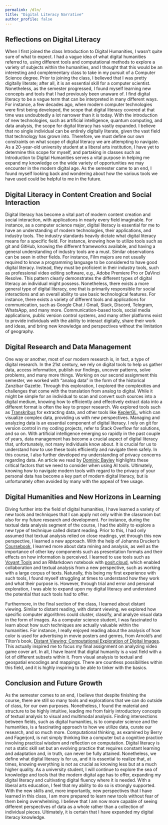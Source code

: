 ```yaml
---
permalink: /dln/
title: "Digital Literacy Narrative"
author_profile: false
---
```


## Reflections on Digital Literacy

When I first joined the class Introduction to Digital Humanities, I wasn’t quite sure of what to expect. I had a vague idea of what digital humanities referred to, using different tools and computational methods to explore a variety of subjects within the humanities, and I thought that this would be an interesting and complementary class to take in my pursuit of a Computer Science degree. Prior to joining the class, I believed that I was pretty digitally literate; after all, it is an essential skill for a computer scientist. Nonetheless, as the semester progressed, I found myself learning new concepts and tools that I had previously been unaware of. I find digital literacy to be a vague term that can be interpreted in many different ways. For instance, a few decades ago, when modern computer technologies were first being developed, the scope that digital literacy covered at that time was undoubtedly a lot narrower than it is today. With the introduction of new technologies, such as artificial intelligence, quantum computing, and data analysis, the scope for digital literacy has vastly expanded. I believe that no single individual can be entirely digitally literate, given the vast field that technology has grown into. Therefore, we must define our own constraints on what scope of digital literacy we are attempting to navigate. As a 20-year-old university student at a liberal arts institution, I have yet to determine this scope for myself, and partaking in classes such as Introduction to Digital Humanities serves a vital purpose in helping me expand my knowledge on the wide variety of opportunities we may encounter in the modern digital age. As the semester came to an end, I found myself looking back and wondering about how the various tools we have used could be helpful to me in the future.

## Digital Literacy in Content Creation and Social Interaction

Digital literacy has become a vital part of modern content creation and social interaction, with applications in nearly every field imaginable. For instance, as a computer science major, digital literacy is essential for me to have an understanding of modern technologies, their applications, and industry tools. The industry standards heavily dictate what digital literacy means for a specific field. For instance, knowing how to utilize tools such as git and GitHub, knowing the different frameworks available, and having a general understanding of industry tools are a must. Similar observations can be seen in other fields. For instance, Film majors are not usually required to know a programming language to be considered to have good digital literacy. Instead, they must be proficient in their industry tools, such as professional video editing software, e.g., Adobe Premiere Pro or DaVinci Resolve. This pattern clearly demonstrates the different types of digital literacy an individual might possess. Nonetheless, there exists a more general type of digital literacy, one that is primarily responsible for social interactions and an overall ability to use basic technological features. For instance, there exists a variety of different tools and applications for communication, such as Google Chat / Gmail, Slack, Discord, Telegram, WhatsApp, and many more. Communication-based tools, social media applications, public version control systems, and many other platforms exist to provide individuals with the ability to interact digitally, share their work and ideas, and bring new knowledge and perspectives without the limitation of geography.

## Digital Research and Data Management

One way or another, most of our modern research is, in fact, a type of digital research. In the 21st century, we rely on digital tools to help us gather data, access information, publish our findings, uncover patterns, solve problems, and many more things. Working on our second assignment this semester, we worked with “analog data” in the form of the historical Zanzibar Gazette. Through this exploration, I explored the complexities and challenges that come with the translation from analog to digital. While it might be simple for an individual to scan and convert such sources into a digital medium, knowing how to efficiently and effectively extract data into a different format is often the key to proper research. We explored tools such as [Transkribus](https://www.transkribus.org/) for extracting data, and other tools like [KeplerGL](https://kepler.gl/), which can visualize complex data, providing us with new perspectives. Managing and analyzing data is an essential component of digital literacy. I rely on git for version control in my coding projects, refer to Stack Overflow for solutions, and so on. With artificial intelligence emerging so rapidly in the past couple of years, data management has become a crucial aspect of digital literacy that, unfortunately, not many individuals know about. It is crucial for us to understand how to use these tools efficiently and navigate them safely. In this course, I also further developed my understanding of privacy concerns regarding data. An article we read by [Dominic Bayley](https://www.pcworld.com/article/2535401/never-say-these-things-to-chatgpt-it-could-come-back-to-bite-you.html) highlights these critical factors that we need to consider when using AI tools. Ultimately, knowing how to navigate modern tools with regard to the privacy of your personal data has become a key part of modern digital literacy, but is unfortunately often avoided by many with the appeal of free usage.

## Digital Humanities and New Horizons in Learning

Diving further into the field of digital humanities, I have learned a variety of new tools and techniques that I can apply not only within the classroom but also for my future research and development. For instance, during the textual data analysis segment of the course, I had the ability to explore a new type of technique called distant reading. Prior to this, I had only assumed that textual analysis relied on close readings, yet through this new perspective, I learned a new approach. With the help of Johanna Drucker’s [Coursebook](https://www.taylorfrancis.com/books/mono/10.4324/9781003106531/digital-humanities-coursebook-johanna-drucker), I learned more about data mining and analysis, as well as the importance of other key components such as presentation formats and their effects on how information is perceived. I learned to use tools such as [Voyant Tools](https://voyant-tools.org/) and an RMarkdown notebook with [posit.cloud](https://posit.cloud/), which enabled collaboration and textual analysis from a new perspective, such as working with a large corpus of texts. Naturally, this being my first experience with such tools, I found myself struggling at times to understand how they work and what their purpose is. However, through trial and error and personal exploration, I was able to expand upon my digital literacy and understand the potential that such tools had to offer.

Furthermore, in the final section of the class, I learned about distant viewing. Similar to distant reading, with distant viewing, we explored how specific computer algorithms could cluster, classify, and analyze visual data in the form of images. As a computer science student, I was fascinated to learn about how such techniques are actually valuable within the humanities. For instance, I really enjoyed reading about the analysis of how color is used for advertising in movie posters and genres, from Arnold’s and Tilton’s book, [Distant Viewing: Computational Exploration of Digital Images](https://direct.mit.edu/books/oa-monograph/5674/Distant-ViewingComputational-Exploration-of). This actually inspired me to focus my final assignment on analyzing video game cover art. In all, I have learnt that digital humanity is a vast field with a lot of different subsets within it. From visual analysis to textual and geospatial encodings and mappings. There are countless possibilities within this field, and it is highly inspiring to be able to tinker with the basics.

## Conclusion and Future Growth

As the semester comes to an end, I believe that despite finishing the course, there are still so many tools and explorations that we can do outside of class, for our own purposes. Nonetheless, I found the material and structure to be highly intuitive, leading me from fairly introductory concepts of textual analysis to visual and multimodal analysis. Finding intersections between fields, such as digital humanities, is to computer science and the humanities, is a fascinating approach to how we utilize data, curate our research, and so much more. Computational thinking, as examined by Berry and Fagerjord, is not simply thinking like a computer but a cognitive practice involving practical wisdom and reflection on computation. Digital literacy is not a static skill set but an evolving practice that requires constant learning and adaptation and, in truth, can never be fully attained. Nonetheless, we define what digital literacy is for us, and it is essential to realize that, at times, knowing everything is not as crucial as knowing less but at a much higher quality. As a university student, I will continue to explore the sea of knowledge and tools that the modern digital age has to offer, expanding my digital literacy and cultivating digital fluency where it is needed. With a liberal arts education, I feel that my ability to do so is strongly supported. With the new skills and, more importantly, new perspectives that I have learned in this class, I am more prepared to learn new tools without fear of them being overwhelming. I believe that I am now more capable of seeing different perspectives of data as a whole rather than a collection of individual pieces. Ultimately, it is certain that I have expanded my digital literacy knowledge.
